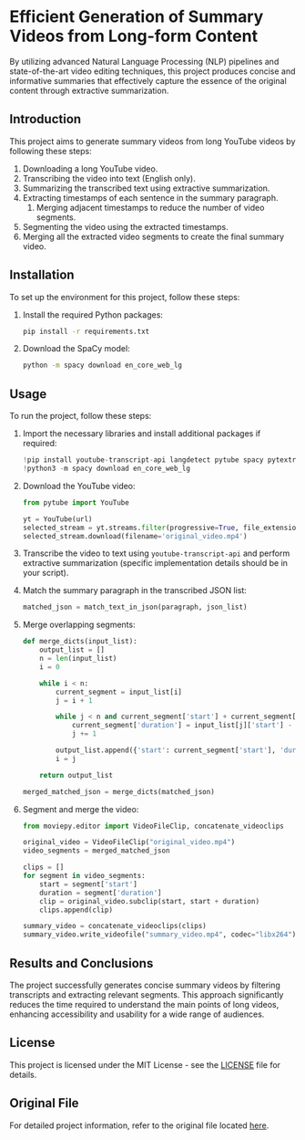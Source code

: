 # Efficient Generation of Summary Videos from Long-form Content
By utilizing advanced Natural Language Processing (NLP) pipelines and state-of-the-art video editing techniques, this project produces concise and informative summaries that effectively capture the essence of the original content through extractive summarization.


## Introduction

This project aims to generate summary videos from long YouTube videos by following these steps:
1. Downloading a long YouTube video.
2. Transcribing the video into text (English only).
3. Summarizing the transcribed text using extractive summarization.
4. Extracting timestamps of each sentence in the summary paragraph.
   1. Merging adjacent timestamps to reduce the number of video segments.
5. Segmenting the video using the extracted timestamps.
6. Merging all the extracted video segments to create the final summary video.

## Installation

To set up the environment for this project, follow these steps:

1. Install the required Python packages:

    ```bash
    pip install -r requirements.txt
    ```

2. Download the SpaCy model:

    ```bash
    python -m spacy download en_core_web_lg
    ```

## Usage

To run the project, follow these steps:

1. Import the necessary libraries and install additional packages if required:

    ```python
    !pip install youtube-transcript-api langdetect pytube spacy pytextrank
    !python3 -m spacy download en_core_web_lg
    ```

2. Download the YouTube video:

    ```python
    from pytube import YouTube

    yt = YouTube(url)
    selected_stream = yt.streams.filter(progressive=True, file_extension='mp4').order_by('resolution').first()
    selected_stream.download(filename='original_video.mp4')
    ```

3. Transcribe the video to text using `youtube-transcript-api` and perform extractive summarization (specific implementation details should be in your script).

4. Match the summary paragraph in the transcribed JSON list:

    ```python
    matched_json = match_text_in_json(paragraph, json_list)
    ```

5. Merge overlapping segments:

    ```python
    def merge_dicts(input_list):
        output_list = []
        n = len(input_list)
        i = 0

        while i < n:
            current_segment = input_list[i]
            j = i + 1

            while j < n and current_segment['start'] + current_segment['duration'] + 1 >= input_list[j]['start']:
                current_segment['duration'] = input_list[j]['start'] - current_segment['start'] + input_list[j]['duration']
                j += 1

            output_list.append({'start': current_segment['start'], 'duration': current_segment['duration']})
            i = j

        return output_list

    merged_matched_json = merge_dicts(matched_json)
    ```

6. Segment and merge the video:

    ```python
    from moviepy.editor import VideoFileClip, concatenate_videoclips

    original_video = VideoFileClip("original_video.mp4")
    video_segments = merged_matched_json

    clips = []
    for segment in video_segments:
        start = segment['start']
        duration = segment['duration']
        clip = original_video.subclip(start, start + duration)
        clips.append(clip)

    summary_video = concatenate_videoclips(clips)
    summary_video.write_videofile("summary_video.mp4", codec="libx264")
    ```

## Results and Conclusions

The project successfully generates concise summary videos by filtering transcripts and extracting relevant segments. This approach significantly reduces the time required to understand the main points of long videos, enhancing accessibility and usability for a wide range of audiences.

## License

This project is licensed under the MIT License - see the [LICENSE](LICENSE) file for details.

## Original File

For detailed project information, refer to the original file located [here](https://colab.research.google.com/drive/1mIbpK_pRq4qdMdJnenmHZfHVQxJUCRJQ).
